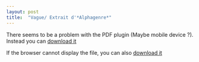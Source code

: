 ```yaml
---
layout: post
title:  "Vague/ Extrait d'*Alphagenre*"
---
```


<object data="/pdf/VAGUE.pdf" type="application/pdf" width="100%" height="800vh" alt="VAGUE">
  <p>There seems to be a problem with the PDF plugin (Maybe mobile device ?).
  Instead you can <a href="/pdf/VAGUE.pdf">download it</a></p>
</object>

If the browser cannot display the file, you can also [download it](/pdf/VAGUE.pdf)

